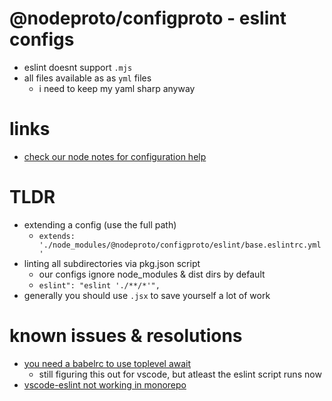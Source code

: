 # @nodeproto/configproto - eslint configs

- eslint doesnt support `.mjs`
- all files available as as `yml` files
  - i need to keep my yaml sharp anyway

# links

- [check our node notes for configuration help](https://www.github.com/noahehall/theBookOfNoah/blob/master/0current/node.md)

# TLDR

- extending a config (use the full path)
  - `extends: './node_modules/@nodeproto/configproto/eslint/base.eslintrc.yml'`
- linting all subdirectories via pkg.json script
  - our configs ignore node_modules & dist dirs by default
  - `eslint": "eslint './**/*'",`
- generally you should use `.jsx` to save yourself a lot of work

# known issues & resolutions

- [you need a babelrc to use toplevel await](https://github.com/babel/babel/discussions/12685)
  - still figuring this out for vscode, but atleast the eslint script runs now
- [vscode-eslint not working in monorepo](https://github.com/microsoft/vscode-eslint/issues/1316)
